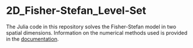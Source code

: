 # 2D_Fisher-Stefan_Level-Set

The Julia code in this repository solves the Fisher-Stefan model in two spatial dimensions. Information on the numerical methods used is provided in the [documentation](https://github.com/alex-tam/2D_Fisher-Stefan_Level-Set/blob/main/doc/fs_level-set_2d.pdf).
